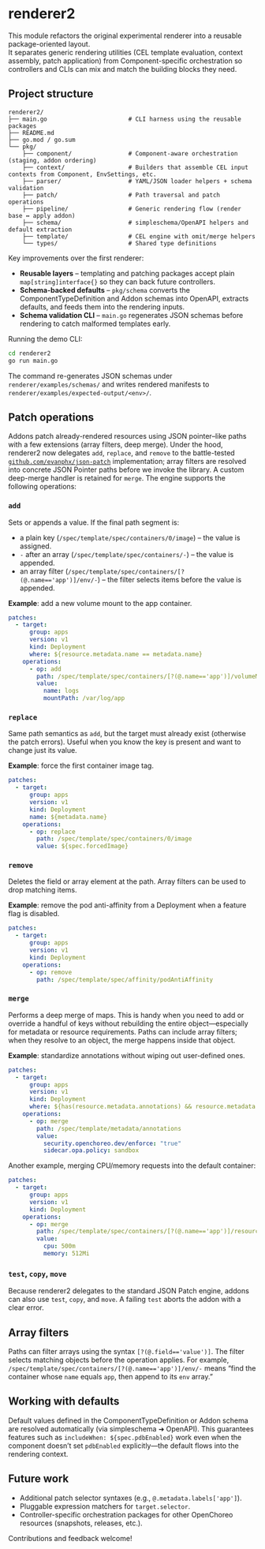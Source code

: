 # renderer2

This module refactors the original experimental renderer into a reusable package-oriented layout.  
It separates generic rendering utilities (CEL template evaluation, context assembly, patch application) from Component-specific orchestration so controllers and CLIs can mix and match the building blocks they need.

## Project structure

```
renderer2/
├── main.go                       # CLI harness using the reusable packages
├── README.md
├── go.mod / go.sum
└── pkg/
    ├── component/                # Component-aware orchestration (staging, addon ordering)
    ├── context/                  # Builders that assemble CEL input contexts from Component, EnvSettings, etc.
    ├── parser/                   # YAML/JSON loader helpers + schema validation
    ├── patch/                    # Path traversal and patch operations
    ├── pipeline/                 # Generic rendering flow (render base ↔ apply addon)
    ├── schema/                   # simpleschema/OpenAPI helpers and default extraction
    ├── template/                 # CEL engine with omit/merge helpers
    └── types/                    # Shared type definitions
```

Key improvements over the first renderer:

- **Reusable layers** – templating and patching packages accept plain `map[string]interface{}` so they can back future controllers.
- **Schema-backed defaults** – `pkg/schema` converts the ComponentTypeDefinition and Addon schemas into OpenAPI, extracts defaults, and feeds them into the rendering inputs.
- **Schema validation CLI** – `main.go` regenerates JSON schemas before rendering to catch malformed templates early.

Running the demo CLI:

```bash
cd renderer2
go run main.go
```

The command re-generates JSON schemas under `renderer/examples/schemas/` and writes rendered manifests to `renderer/examples/expected-output/<env>/`.

## Patch operations

Addons patch already-rendered resources using JSON pointer–like paths with a few extensions (array filters, deep merge). Under the hood, renderer2 now delegates `add`, `replace`, and `remove` to the battle-tested [`github.com/evanphx/json-patch`](https://github.com/evanphx/json-patch) implementation; array filters are resolved into concrete JSON Pointer paths before we invoke the library. A custom deep-merge handler is retained for `merge`. The engine supports the following operations:

### `add`

Sets or appends a value. If the final path segment is:

- a plain key (`/spec/template/spec/containers/0/image`) – the value is assigned.
- `-` after an array (`/spec/template/spec/containers/-`) – the value is appended.
- an array filter (`/spec/template/spec/containers/[?(@.name=='app')]/env/-`) – the filter selects items before the value is appended.

**Example**: add a new volume mount to the app container.

```yaml
patches:
  - target:
      group: apps
      version: v1
      kind: Deployment
      where: ${resource.metadata.name == metadata.name}
    operations:
      - op: add
        path: /spec/template/spec/containers/[?(@.name=='app')]/volumeMounts/-
        value:
          name: logs
          mountPath: /var/log/app
```

### `replace`

Same path semantics as `add`, but the target must already exist (otherwise the patch errors). Useful when you know the key is present and want to change just its value.

**Example**: force the first container image tag.

```yaml
patches:
  - target:
      group: apps
      version: v1
      kind: Deployment
      name: ${metadata.name}
    operations:
      - op: replace
        path: /spec/template/spec/containers/0/image
        value: ${spec.forcedImage}
```

### `remove`

Deletes the field or array element at the path. Array filters can be used to drop matching items.

**Example**: remove the pod anti-affinity from a Deployment when a feature flag is disabled.

```yaml
patches:
  - target:
      group: apps
      version: v1
      kind: Deployment
    operations:
      - op: remove
        path: /spec/template/spec/affinity/podAntiAffinity
```

### `merge`

Performs a deep merge of maps. This is handy when you need to add or override a handful of keys without rebuilding the entire object—especially for metadata or resource requirements. Paths can include array filters; when they resolve to an object, the merge happens inside that object.

**Example**: standardize annotations without wiping out user-defined ones.

```yaml
patches:
  - target:
      group: apps
      version: v1
      kind: Deployment
      where: ${has(resource.metadata.annotations) && resource.metadata.annotations.exists(k, k.key == "team")}
    operations:
      - op: merge
        path: /spec/template/metadata/annotations
        value:
          security.openchoreo.dev/enforce: "true"
          sidecar.opa.policy: sandbox
```

Another example, merging CPU/memory requests into the default container:

```yaml
patches:
  - target:
      group: apps
      version: v1
      kind: Deployment
    operations:
      - op: merge
        path: /spec/template/spec/containers/[?(@.name=='app')]/resources/requests
        value:
          cpu: 500m
          memory: 512Mi
```

### `test`, `copy`, `move`

Because renderer2 delegates to the standard JSON Patch engine, addons can also use `test`, `copy`, and `move`. A failing `test` aborts the addon with a clear error.

## Array filters

Paths can filter arrays using the syntax `[?(@.field=='value')]`. The filter selects matching objects before the operation applies. For example, `/spec/template/spec/containers/[?(@.name=='app')]/env/-` means “find the container whose `name` equals `app`, then append to its `env` array.”

## Working with defaults

Default values defined in the ComponentTypeDefinition or Addon schema are resolved automatically (via simpleschema ➜ OpenAPI). This guarantees features such as `includeWhen: ${spec.pdbEnabled}` work even when the component doesn’t set `pdbEnabled` explicitly—the default flows into the rendering context.

## Future work

- Additional patch selector syntaxes (e.g., `@.metadata.labels['app']`).
- Pluggable expression matchers for `target.selector`.
- Controller-specific orchestration packages for other OpenChoreo resources (snapshots, releases, etc.).

Contributions and feedback welcome!
